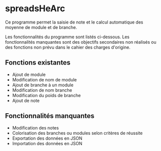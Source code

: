 # spreadsHeArc

Ce programme permet la saisie de note et le calcul automatique des moyenne de module et de branche.

Les fonctionnalités du programme sont listés ci-dessous. Les fonctionnalités manquantes sont des objectifs secondaires non réalisés ou des fonctions non prévu dans le cahier des charges d'origine.
## Fonctions existantes

- Ajout de module
- Modification de nom de module
- Ajout de branche à un module
- Modification de nom branche
- Modification du poids de branche
- Ajout de note

## Fonctionnalités manquantes

- Modification des notes
- Colorisation des branches ou modules selon critères de réussite
- Exportation des données en JSON
- Importation des données en JSON

